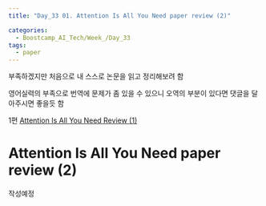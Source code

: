 ```yaml
---
title: "Day_33 01. Attention Is All You Need paper review (2)"

categories:
  - Boostcamp_AI_Tech/Week_/Day_33
tags:
  - paper
---
```


부족하겠지만 처음으로 내 스스로 논문을 읽고 정리해보려 함

영어실력의 부족으로 번역에 문제가 좀 있을 수 있으니 오역의 부분이 있다면 댓글을 달아주시면 좋을듯 함
  
1편 [Attention Is All You Need Review (1)]({{site.url}}/boostcamp_ai_tech/week_/day_32/01.-Attention-Is-All-You-Need-paper-reveiw-(1)/)

# Attention Is All You Need paper review (2)

작성예정



